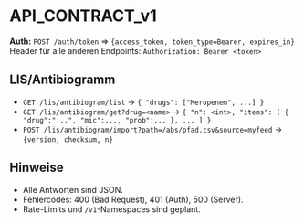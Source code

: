# API_CONTRACT_v1

**Auth:** `POST /auth/token` ⇒ `{access_token, token_type=Bearer, expires_in}`  
Header für alle anderen Endpoints: `Authorization: Bearer <token>`

## LIS/Antibiogramm
- `GET /lis/antibiogram/list` → `{ "drugs": ["Meropenem", ...] }`
- `GET /lis/antibiogram/get?drug=<name>` → `{ "n": <int>, "items": [ { "drug":"...", "mic":..., "prob":... }, ... ] }`
- `POST /lis/antibiogram/import?path=/abs/pfad.csv&source=myfeed` → `{version, checksum, n}`

## Hinweise
- Alle Antworten sind JSON.
- Fehlercodes: 400 (Bad Request), 401 (Auth), 500 (Server).
- Rate-Limits und `/v1`-Namespaces sind geplant.
